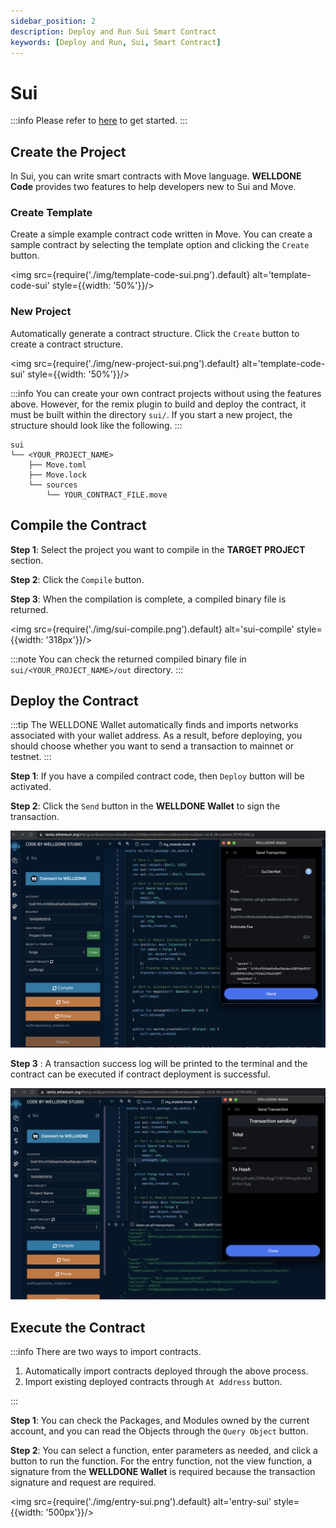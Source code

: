 ```yaml
---
sidebar_position: 2
description: Deploy and Run Sui Smart Contract
keywords: [Deploy and Run, Sui, Smart Contract]
---
```


# Sui

:::info
Please refer to [here](https://docs.welldonestudio.io/code/getting-started) to get started.
:::

## Create the Project

In Sui, you can write smart contracts with Move language. **WELLDONE Code** provides two features to help developers new to Sui and Move.

### Create Template

Create a simple example contract code written in Move. You can create a sample contract by selecting the template option and clicking the `Create` button.

<img src={require('./img/template-code-sui.png').default} alt='template-code-sui' style={{width: '50%'}}/>


### New Project

Automatically generate a contract structure. Click the `Create` button to create a contract structure.

<img src={require('./img/new-project-sui.png').default} alt='template-code-sui' style={{width: '50%'}}/>

:::info
You can create your own contract projects without using the features above. However, for the remix plugin to build and deploy the contract, it must be built within the directory `sui/`. If you start a new project, the structure should look like the following.
:::

  ```
  sui
  └── <YOUR_PROJECT_NAME>
      ├── Move.toml
      ├── Move.lock
      └── sources
          └── YOUR_CONTRACT_FILE.move
  ```

## Compile the Contract

**Step 1**: Select the project you want to compile in the **TARGET PROJECT** section.

**Step 2**: Click the `Compile` button. 

**Step 3**: When the compilation is complete, a compiled binary file is returned.

<img src={require('./img/sui-compile.png').default} alt='sui-compile' style={{width: '318px'}}/>


:::note
You can check the returned compiled binary file in `sui/<YOUR_PROJECT_NAME>/out` directory.
:::

## Deploy the Contract
:::tip 
The WELLDONE Wallet automatically finds and imports networks associated with your wallet address. As a result, before deploying, you should choose whether you want to send a transaction to mainnet or testnet.
:::

**Step 1**: If you have a compiled contract code, then `Deploy` button will be activated.

**Step 2**: Click the `Send` button in the **WELLDONE Wallet** to sign the transaction.

![Deploy](img/deploy-sui.png?raw=true 'Deploy')

**Step 3**
: A transaction success log will be printed to the terminal and the contract can be executed if contract deployment is successful.

![Deploy](img/deployed-contract-sui.png?raw=true 'Deploy')

## Execute the Contract

:::info
There are two ways to import contracts.

1. Automatically import contracts deployed through the above process.
2. Import existing deployed contracts through `At Address` button.

:::

**Step 1**: You can check the Packages, and Modules owned by the current account, and you can read the Objects through the `Query Object` button.

**Step 2**: You can select a function, enter parameters as needed, and click a button to run the function. For the entry function, not the view function, a signature from the **WELLDONE Wallet** is required because the transaction signature and request are required.

<img src={require('./img/entry-sui.png').default} alt='entry-sui' style={{width: '500px'}}/>
